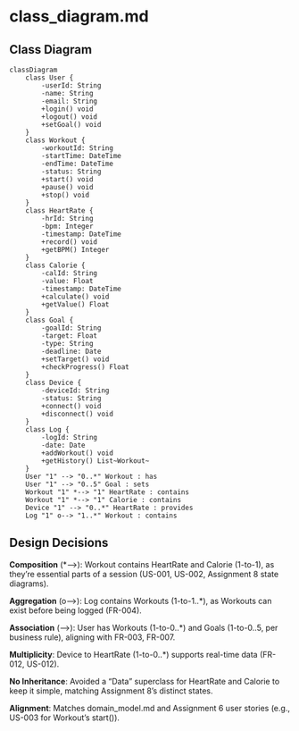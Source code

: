 # class_diagram.md

## Class Diagram
```mermaid
classDiagram
    class User {
        -userId: String
        -name: String
        -email: String
        +login() void
        +logout() void
        +setGoal() void
    }
    class Workout {
        -workoutId: String
        -startTime: DateTime
        -endTime: DateTime
        -status: String
        +start() void
        +pause() void
        +stop() void
    }
    class HeartRate {
        -hrId: String
        -bpm: Integer
        -timestamp: DateTime
        +record() void
        +getBPM() Integer
    }
    class Calorie {
        -calId: String
        -value: Float
        -timestamp: DateTime
        +calculate() void
        +getValue() Float
    }
    class Goal {
        -goalId: String
        -target: Float
        -type: String
        -deadline: Date
        +setTarget() void
        +checkProgress() Float
    }
    class Device {
        -deviceId: String
        -status: String
        +connect() void
        +disconnect() void
    }
    class Log {
        -logId: String
        -date: Date
        +addWorkout() void
        +getHistory() List~Workout~
    }
    User "1" --> "0..*" Workout : has
    User "1" --> "0..5" Goal : sets
    Workout "1" *--> "1" HeartRate : contains
    Workout "1" *--> "1" Calorie : contains
    Device "1" --> "0..*" HeartRate : provides
    Log "1" o--> "1..*" Workout : contains
  ```

## **Design Decisions**

**Composition** (*-->): Workout contains HeartRate and Calorie (1-to-1), as they’re essential parts of a session (US-001, US-002, Assignment 8 state diagrams).

**Aggregation** (o-->): Log contains Workouts (1-to-1..*), as Workouts can exist before being logged (FR-004).

**Association** (-->): User has Workouts (1-to-0..*) and Goals (1-to-0..5, per business rule), aligning with FR-003, FR-007.

**Multiplicity**: Device to HeartRate (1-to-0..*) supports real-time data (FR-012, US-012).

**No Inheritance**: Avoided a “Data” superclass for HeartRate and Calorie to keep it simple, matching Assignment 8’s distinct states.

**Alignment**: Matches domain_model.md and Assignment 6 user stories (e.g., US-003 for Workout’s start()).
